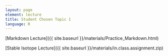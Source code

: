 ```yaml
---
layout: page
element: lecture
title: Student Chosen Topic 1
language: R
---
```


[Markdown Lecture]({{ site.baseurl }}/materials/Practice_Markdown.html)

[Stable Isotope Lecture]({{ site.baseurl }}/materials/in.class.assignment.zip)
